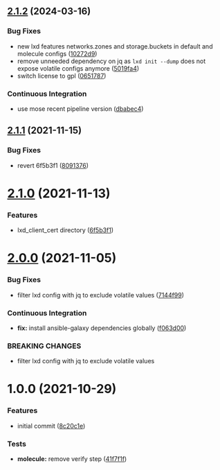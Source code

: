 ## [2.1.2](https://github.com/gliech/lxd-ansible-role/compare/v2.1.1...v2.1.2) (2024-03-16)


### Bug Fixes

* new lxd features networks.zones and storage.buckets in default and molecule configs ([10272d9](https://github.com/gliech/lxd-ansible-role/commit/10272d967222dd127bf102b6c80353e76d0b1e37))
* remove unneeded dependency on jq as `lxd init --dump` does not expose volatile configs anymore ([5019fa4](https://github.com/gliech/lxd-ansible-role/commit/5019fa42482052ad8d87ee06de596edc5a71f58c))
* switch license to gpl ([0651787](https://github.com/gliech/lxd-ansible-role/commit/0651787716375c8f82be5dc025c605531ed4002a))


### Continuous Integration

* use mose recent pipeline version ([dbabec4](https://github.com/gliech/lxd-ansible-role/commit/dbabec432703d872f687b0049012c4874be88ef4))

## [2.1.1](https://github.com/gliech/lxd-ansible-role/compare/v2.1.0...v2.1.1) (2021-11-15)


### Bug Fixes

* revert 6f5b3f1 ([8091376](https://github.com/gliech/lxd-ansible-role/commit/80913764c7b440837fabab58a4c13dd4a4c93703))

# [2.1.0](https://github.com/gliech/lxd-ansible-role/compare/v2.0.0...v2.1.0) (2021-11-13)


### Features

* lxd_client_cert directory ([6f5b3f1](https://github.com/gliech/lxd-ansible-role/commit/6f5b3f110fa8662f58d2122d679afcb810e56071))

# [2.0.0](https://github.com/gliech/lxd-ansible-role/compare/v1.0.0...v2.0.0) (2021-11-05)


### Bug Fixes

* filter lxd config with jq to exclude volatile values ([7144f99](https://github.com/gliech/lxd-ansible-role/commit/7144f9925833836add76b12b1dd87402b33873c8))


### Continuous Integration

* **fix:** install ansible-galaxy dependencies globally ([f063d00](https://github.com/gliech/lxd-ansible-role/commit/f063d0089911b8e743da8e609aa881afe1c7a1a0))


### BREAKING CHANGES

* filter lxd config with jq to exclude volatile values

# 1.0.0 (2021-10-29)


### Features

* initial commit ([8c20c1e](https://github.com/gliech/lxd-ansible-role/commit/8c20c1e345bcec99d00267961694f2dd355fa050))


### Tests

* **molecule:** remove verify step ([41f7f1f](https://github.com/gliech/lxd-ansible-role/commit/41f7f1f17e4a552fade00665b0ab15238b543ecc))
